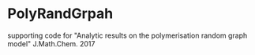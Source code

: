 # PolyRandGrpah
supporting code for "Analytic results on the polymerisation random graph model" J.Math.Chem. 2017
